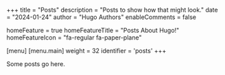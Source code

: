 +++
title = "Posts"
description = "Posts to show how that might look."
date = "2024-01-24"
author = "Hugo Authors"
enableComments = false

homeFeature = true
homeFeatureTitle = "Posts About Hugo!"
homeFeatureIcon = "fa-regular fa-paper-plane"

[menu]
 [menu.main]
  weight = 32
  identifier = 'posts'
+++

Some posts go here.